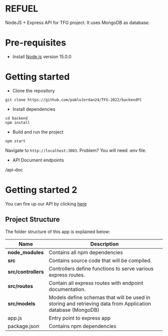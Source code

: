 # REFUEL

NodeJS + Express API for TFG project. It uses MongoDB as database.

# Pre-requisites

- Install [Node.js](https://nodejs.org/en/) version 15.0.0

# Getting started

- Clone the repository

```
git clone https://github.com/pabloJordan24/TFG-2022/backendFC
```

- Install dependencies

```
cd backend
npm install
```

- Build and run the project

```
npm start
```

Navigate to `http://localhost:3003`. Problem? You will need .env file.

- API Document endpoints

/api-doc

# Getting started 2

You can fire up our API by clicking [here](https://reloop-back.herokuapp.com/api-doc)

## Project Structure

The folder structure of this app is explained below:

| Name                | Description                                                                                                |
| ------------------- | ---------------------------------------------------------------------------------------------------------- |
| **node_modules**    | Contains all npm dependencies                                                                              |
| **src**             | Contains source code that will be compiled.                                                                |
| **src/controllers** | Controllers define functions to serve various express routes.                                              |
| **src/routes**      | Contain all express routes with endpoint documentation.                                                    |
| **src/models**      | Models define schemas that will be used in storing and retrieving data from Application database (MongoDB) |
| app.js              | Entry point to express app                                                                                 |
| package.json        | Contains npm dependencies                                                                                  |
